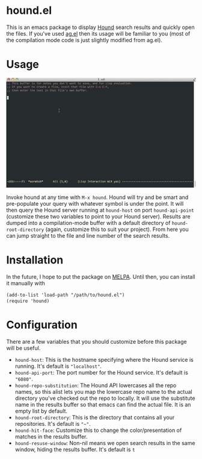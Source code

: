 # hound.el
This is an emacs package to display [Hound](https://github.com/etsy/Hound) search results and quickly open the files.  If you've used [ag.el](https://github.com/Wilfred/ag.el) then its usage will be familiar to you (most of the compilation mode code is just slightly modified from ag.el). 


# Usage
![Hound Screen Capture](emacs-hound-usage.gif)

Invoke hound at any time with ```M-x hound```.  Hound will try and be smart and pre-populate your query with whatever symbol is under the point.  It will then query the Hound server running at ```hound-host``` on port ```hound-api-point``` (customize these two variables to point to your Hound server).  Results are dumped into a compilation-mode buffer with a default directory of ```hound-root-directory``` (again, customize this to suit your project).  From here you can jump straight to the file and line number of the search results.

# Installation
In the future, I hope to put the package on [MELPA](http://melpa.milkbox.net).  Until then, you can install it manually with
```
(add-to-list 'load-path "/path/to/hound.el")
(require 'hound)
```

# Configuration
There are a few variables that you should customize before this package will be useful.
* ```hound-host```: This is the hostname specifying where the Hound service is running. It's default is ```"localhost"```.
* ```hound-api-port```: The port number for the Hound service.  It's default is ```"6080"```.
* ```hound-repo-substitution```: The Hound API lowercases all the repo names, so this alist lets you map the lowercase repo name to the actual directory you've checked out the repo to locally. It will use the substitute name in the results buffer so that emacs can find the actual file.  It is an empty list by default.
* ```hound-root-directory```: This is the directory that contains all your repositories.  It's default is ```"~"```.
* ```hound-hit-face```: Customize this to change the color/presentation of matches in the results buffer.
* ```hound-resuse-window```: Non-nil means we open search results in the same window, hiding the results buffer. It's default is ```t```
